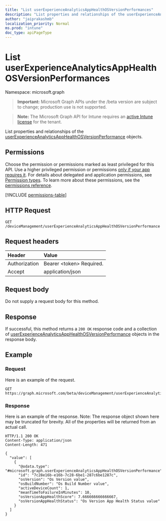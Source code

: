 ```yaml
---
title: "List userExperienceAnalyticsAppHealthOSVersionPerformances"
description: "List properties and relationships of the userExperienceAnalyticsAppHealthOSVersionPerformance objects."
author: "jaiprakashmb"
localization_priority: Normal
ms.prod: "intune"
doc_type: apiPageType
---
```


# List userExperienceAnalyticsAppHealthOSVersionPerformances

Namespace: microsoft.graph

> **Important:** Microsoft Graph APIs under the /beta version are subject to change; production use is not supported.

> **Note:** The Microsoft Graph API for Intune requires an [active Intune license](https://go.microsoft.com/fwlink/?linkid=839381) for the tenant.

List properties and relationships of the [userExperienceAnalyticsAppHealthOSVersionPerformance](../resources/intune-devices-userexperienceanalyticsapphealthosversionperformance.md) objects.

## Permissions
Choose the permission or permissions marked as least privileged for this API. Use a higher privileged permission or permissions [only if your app requires it](/graph/permissions-overview#best-practices-for-using-microsoft-graph-permissions). For details about delegated and application permissions, see [Permission types](/graph/permissions-overview#permission-types). To learn more about these permissions, see the [permissions reference](/graph/permissions-reference).

<!-- { "blockType": "permissions", "name": "intune_devices_userexperienceanalyticsapphealthosversionperformance_list" } -->
[!INCLUDE [permissions-table](../includes/permissions/intune-devices-userexperienceanalyticsapphealthosversionperformance-list-permissions.md)]

## HTTP Request
<!-- {
  "blockType": "ignored"
}
-->
``` http
GET /deviceManagement/userExperienceAnalyticsAppHealthOSVersionPerformance
```

## Request headers
|Header|Value|
|:---|:---|
|Authorization|Bearer &lt;token&gt; Required.|
|Accept|application/json|

## Request body
Do not supply a request body for this method.

## Response
If successful, this method returns a `200 OK` response code and a collection of [userExperienceAnalyticsAppHealthOSVersionPerformance](../resources/intune-devices-userexperienceanalyticsapphealthosversionperformance.md) objects in the response body.

## Example

### Request
Here is an example of the request.
``` http
GET https://graph.microsoft.com/beta/deviceManagement/userExperienceAnalyticsAppHealthOSVersionPerformance
```

### Response
Here is an example of the response. Note: The response object shown here may be truncated for brevity. All of the properties will be returned from an actual call.
``` http
HTTP/1.1 200 OK
Content-Type: application/json
Content-Length: 471

{
  "value": [
    {
      "@odata.type": "#microsoft.graph.userExperienceAnalyticsAppHealthOSVersionPerformance",
      "id": "7c28e16b-e16b-7c28-6be1-287c6be1287c",
      "osVersion": "Os Version value",
      "osBuildNumber": "Os Build Number value",
      "activeDeviceCount": 1,
      "meanTimeToFailureInMinutes": 10,
      "osVersionAppHealthScore": 7.666666666666667,
      "osVersionAppHealthStatus": "Os Version App Health Status value"
    }
  ]
}
```
